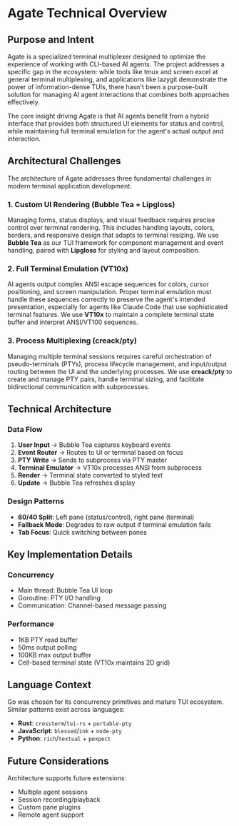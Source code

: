 # Agate Technical Overview

## Purpose and Intent

Agate is a specialized terminal multiplexer designed to optimize the experience of working with CLI-based AI agents. The project addresses a specific gap in the ecosystem: while tools like tmux and screen excel at general terminal multiplexing, and applications like lazygit demonstrate the power of information-dense TUIs, there hasn't been a purpose-built solution for managing AI agent interactions that combines both approaches effectively.

The core insight driving Agate is that AI agents benefit from a hybrid interface that provides both structured UI elements for status and control, while maintaining full terminal emulation for the agent's actual output and interaction.

## Architectural Challenges

The architecture of Agate addresses three fundamental challenges in modern terminal application development:

### 1. Custom UI Rendering (Bubble Tea + Lipgloss)
Managing forms, status displays, and visual feedback requires precise control over terminal rendering. This includes handling layouts, colors, borders, and responsive design that adapts to terminal resizing. We use **Bubble Tea** as our TUI framework for component management and event handling, paired with **Lipgloss** for styling and layout composition.

### 2. Full Terminal Emulation (VT10x)
AI agents output complex ANSI escape sequences for colors, cursor positioning, and screen manipulation. Proper terminal emulation must handle these sequences correctly to preserve the agent's intended presentation, especially for agents like Claude Code that use sophisticated terminal features. We use **VT10x** to maintain a complete terminal state buffer and interpret ANSI/VT100 sequences.

### 3. Process Multiplexing (creack/pty)
Managing multiple terminal sessions requires careful orchestration of pseudo-terminals (PTYs), process lifecycle management, and input/output routing between the UI and the underlying processes. We use **creack/pty** to create and manage PTY pairs, handle terminal sizing, and facilitate bidirectional communication with subprocesses.

## Technical Architecture

### Data Flow
1. **User Input** → Bubble Tea captures keyboard events
2. **Event Router** → Routes to UI or terminal based on focus
3. **PTY Write** → Sends to subprocess via PTY master
4. **Terminal Emulator** → VT10x processes ANSI from subprocess
5. **Render** → Terminal state converted to styled text
6. **Update** → Bubble Tea refreshes display

### Design Patterns
- **60/40 Split**: Left pane (status/control), right pane (terminal)
- **Fallback Mode**: Degrades to raw output if terminal emulation fails
- **Tab Focus**: Quick switching between panes

## Key Implementation Details

### Concurrency
- Main thread: Bubble Tea UI loop
- Goroutine: PTY I/O handling
- Communication: Channel-based message passing

### Performance
- 1KB PTY read buffer
- 50ms output polling
- 100KB max output buffer
- Cell-based terminal state (VT10x maintains 2D grid)

## Language Context

Go was chosen for its concurrency primitives and mature TUI ecosystem. Similar patterns exist across languages:
- **Rust**: `crossterm`/`tui-rs` + `portable-pty`
- **JavaScript**: `blessed`/`ink` + `node-pty`
- **Python**: `rich`/`textual` + `pexpect`

## Future Considerations

Architecture supports future extensions:
- Multiple agent sessions
- Session recording/playback
- Custom pane plugins
- Remote agent support